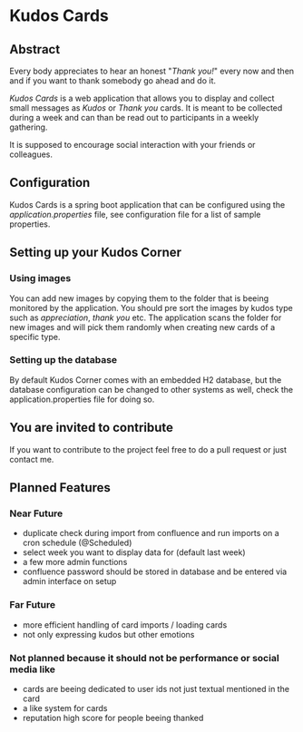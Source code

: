 # Kudos Cards

## Abstract
Every body appreciates to hear an honest "*Thank you!*" every now and then and if you want to thank somebody go ahead and do it.

*Kudos Cards* is a web application that allows you to display and collect small messages as *Kudos* or *Thank you* cards. 
It is meant to be collected during a week and can than be read out to participants in a weekly gathering.

It is supposed to encourage social interaction with your friends or colleagues.

## Configuration
Kudos Cards is a spring boot application that can be configured using the *application.properties* file, see configuration file for a list of sample properties.

## Setting up your Kudos Corner

### Using images
You can add new images by copying them to the folder that is beeing monitored by the application. You should pre sort the images by kudos type such as
*appreciation*, *thank you* etc. The application scans the folder for new images and will pick them randomly when creating new cards of a specific type.

### Setting up the database
By default Kudos Corner comes with an embedded H2 database, but the database configuration can be changed to other systems as well, check the application.properties file for doing so.


## You are invited to contribute
If you want to contribute to the project feel free to do a pull request or just contact me.

## Planned Features
### Near Future
- duplicate check during import from confluence and run imports on a cron schedule (@Scheduled)
- select week you want to display data for (default last week)
- a few more admin functions
- confluence password should be stored in database and be entered via admin interface on setup 

### Far Future
- more efficient handling of card imports / loading cards
- not only expressing kudos but other emotions

### Not planned because it should not be performance or social media like
- cards are beeing dedicated to user ids not just textual mentioned in the card
- a like system for cards
- reputation high score for people beeing thanked


 


  